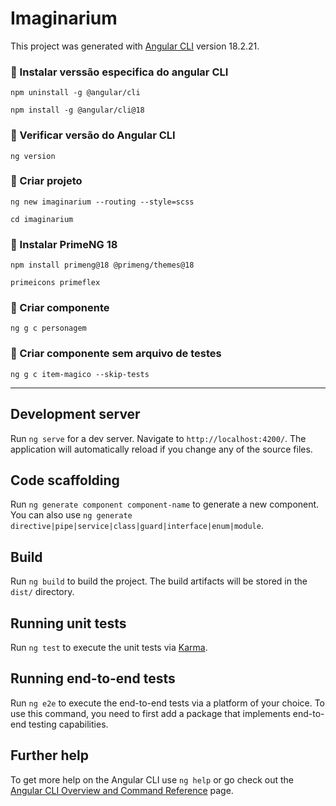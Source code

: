 # Imaginarium
This project was generated with [Angular CLI](https://github.com/angular/angular-cli) version 18.2.21.


### 🔷 Instalar verssão especifica do angular CLI
`npm uninstall -g @angular/cli`

`npm install -g @angular/cli@18`

### 🔷 Verificar versão do Angular CLI
`ng version`

### 🔷 Criar projeto 
`ng new imaginarium --routing --style=scss`

`cd imaginarium`

### 🔷 Instalar PrimeNG 18
`npm install primeng@18 @primeng/themes@18`

`primeicons primeflex`

### 🔷 Criar componente
`ng g c personagem`

### 🔷 Criar componente sem arquivo de testes
`ng g c item-magico --skip-tests`


___


## Development server

Run `ng serve` for a dev server. Navigate to `http://localhost:4200/`. The application will automatically reload if you change any of the source files.

## Code scaffolding

Run `ng generate component component-name` to generate a new component. You can also use `ng generate directive|pipe|service|class|guard|interface|enum|module`.

## Build

Run `ng build` to build the project. The build artifacts will be stored in the `dist/` directory.

## Running unit tests

Run `ng test` to execute the unit tests via [Karma](https://karma-runner.github.io).

## Running end-to-end tests

Run `ng e2e` to execute the end-to-end tests via a platform of your choice. To use this command, you need to first add a package that implements end-to-end testing capabilities.

## Further help

To get more help on the Angular CLI use `ng help` or go check out the [Angular CLI Overview and Command Reference](https://angular.dev/tools/cli) page.
